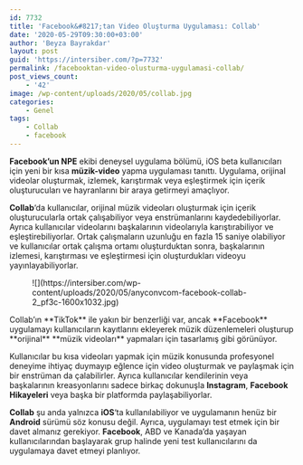 ```yaml
---
id: 7732
title: 'Facebook&#8217;tan Video Oluşturma Uygulaması: Collab'
date: '2020-05-29T09:30:00+03:00'
author: 'Beyza Bayrakdar'
layout: post
guid: 'https://intersiber.com/?p=7732'
permalink: /facebooktan-video-olusturma-uygulamasi-collab/
post_views_count:
    - '42'
image: /wp-content/uploads/2020/05/collab.jpg
categories:
    - Genel
tags:
    - Collab
    - facebook
---
```


**Facebook’un NPE** ekibi deneysel uygulama bölümü, iOS beta kullanıcıları için yeni bir kısa **müzik-video** yapma uygulaması tanıttı. Uygulama, orijinal videolar oluşturmak, izlemek, karıştırmak veya eşleştirmek için içerik oluşturucuları ve hayranlarını bir araya getirmeyi amaçlıyor.

**Collab**‘da kullanıcılar, orijinal müzik videoları oluşturmak için içerik oluşturucularla ortak çalışabiliyor veya enstrümanlarını kaydedebiliyorlar. Ayrıca kullanıcılar videolarını başkalarının videolarıyla karıştırabiliyor ve eşleştirebiliyorlar. Ortak çalışmaların uzunluğu en fazla 15 saniye olabiliyor ve kullanıcılar ortak çalışma ortamı oluşturduktan sonra, başkalarının izlemesi, karıştırması ve eşleştirmesi için oluşturdukları videoyu yayınlayabiliyorlar.

<figure class="wp-block-image size-large">![](https://intersiber.com/wp-content/uploads/2020/05/anyconvcom-facebook-collab-2_pf3c-1600x1032.jpg)</figure>Collab’ın **TikTok** ile yakın bir benzerliği var, ancak **Facebook** uygulamayı kullanıcıların kayıtlarını ekleyerek müzik düzenlemeleri oluşturup **orijinal** **müzik videoları** yapmaları için tasarlamış gibi görünüyor.

Kullanıcılar bu kısa videoları yapmak için müzik konusunda profesyonel deneyime ihtiyaç duymayıp eğlence için video oluşturmak ve paylaşmak için bir enstrüman da çalabilirler. Ayrıca kullanıcılar kendilerinin veya başkalarının kreasyonlarını sadece birkaç dokunuşla **Instagram**, **Facebook Hikayeleri** veya başka bir platformda paylaşabiliyorlar.

**Collab** şu anda yalnızca **iOS**‘ta kullanılabiliyor ve uygulamanın henüz bir **Android** sürümü söz konusu değil. Ayrıca, uygulamayı test etmek için bir davet almanız gerekiyor. **Facebook**, ABD ve Kanada’da yaşayan kullanıcılarından başlayarak grup halinde yeni test kullanıcılarını da uygulamaya davet etmeyi planlıyor.